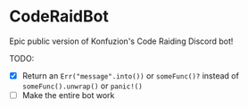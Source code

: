 # CodeRaidBot
Epic public version of Konfuzion's Code Raiding Discord bot!

TODO:
- [x] Return an `Err("message".into())` or `someFunc()?` instead of `someFunc().unwrap()` or `panic!()`
- [ ] Make the entire bot work